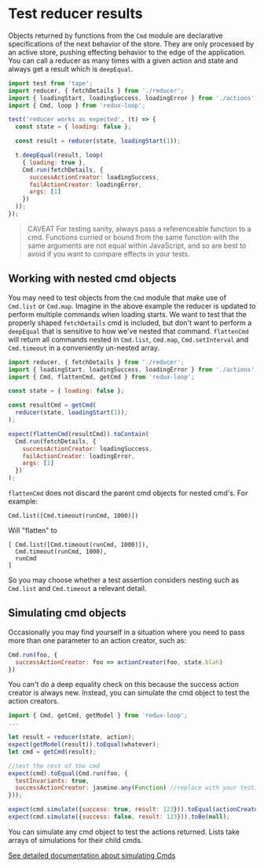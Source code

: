 # Test reducer results

Objects returned by functions from the `Cmd` module are declarative
specifications of the next behavior of the store. They are only processed by
an active store, pushing effecting behavior to the edge of the application.
You can call a reducer as many times with a given action and state and always
get a result which is `deepEqual`.

```js
import test from 'tape';
import reducer, { fetchDetails } from './reducer';
import { loadingStart, loadingSuccess, loadingError } from './actions';
import { Cmd, loop } from 'redux-loop';

test('reducer works as expected', (t) => {
  const state = { loading: false };

  const result = reducer(state, loadingStart(1));

  t.deepEqual(result, loop(
    { loading: true },
    Cmd.run(fetchDetails, {
      successActionCreator: loadingSuccess,
      failActionCreator: loadingError,
      args: [1]
    })
  ));
});
```

> CAVEAT
> For testing sanity, always pass a referenceable function to a cmd.
> Functions curried or bound from the same function with the same arguments are
> not equal within JavaScript, and so are best to avoid if you want to compare
> effects in your tests.

## Working with nested cmd objects

You may need to test objects from the `Cmd` module that make use of
`Cmd.list` or `Cmd.map`. Imagine in the above example the reducer is updated to
perform multiple commands when loading starts. We want to test that the properly
shaped `fetchDetails` cmd is included, but don't want to perform a `deepEqual` that 
is sensitive to how we've nested that command. `flattenCmd` will return all commands nested in
`Cmd.list`, `Cmd.map`, `Cmd.setInterval` and `Cmd.timeout` in a conveniently un-nested array.

```js
import reducer, { fetchDetails } from './reducer';
import { loadingStart, loadingSuccess, loadingError } from './actions';
import { Cmd, flattenCmd, getCmd } from 'redux-loop';

const state = { loading: false };

const resultCmd = getCmd(
  reducer(state, loadingStart(1));
);

expect(flattenCmd(resultCmd)).toContain(
  Cmd.run(fetchDetails, {
    successActionCreator: loadingSuccess,
    failActionCreator: loadingError,
    args: [1]
  })
);
```

`flattenCmd` does not discard the parent cmd objects for nested cmd's. For example:

```
Cmd.list([Cmd.timeout(runCmd, 1000)])
```

Will "flatten" to

```
[ Cmd.list([Cmd.timeout(runCmd, 1000)]),
  Cmd.timeout(runCmd, 1000),
  runCmd
]
```

So you may choose whether a test assertion considers nesting such as `Cmd.list` and `Cmd.timeout` a relevant detail.


## Simulating cmd objects

Occasionally you may find yourself in a situation where you need to pass more
than one parameter to an action creator, such as:

```js
Cmd.run(foo, {
  successActionCreator: foo => actionCreator(foo, state.blah)
})
```

You can't do a deep equality check on this because the success action creator
is always new. Instead, you can simulate the cmd object to test the action creators.

```js
import { Cmd, getCmd, getModel } from 'redux-loop';
...

let result = reducer(state, action);
expect(getModel(result)).toEqual(whatever);
let cmd = getCmd(result);

//test the rest of the cmd
expect(cmd).toEqual(Cmd.run(foo, {
  testInvariants: true,
  successActionCreator: jasmine.any(Function) //replace with your testing library's equivalent matcher
}));

expect(cmd.simulate({success: true, result: 123})).toEqual(actionCreator(123, state.blah));
expect(cmd.simulate({success: false, result: 123})).toBe(null);

```

You can simulate any cmd object to test the actions returned. Lists take
arrays of simulations for their child cmds.

[See detailed documentation about simulating Cmds](/docs/api-docs/cmds.md)
